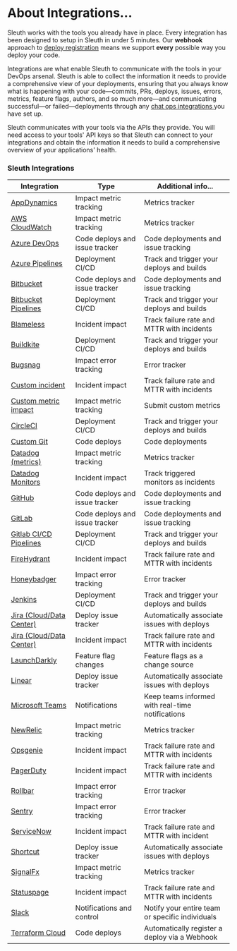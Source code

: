# About Integrations...

Sleuth works with the tools you already have in place. Every integration has been designed to setup in Sleuth in under 5 minutes. Our **webhook** approach to [deploy registration](../modeling-your-deployments/code-deployments/how-to-register-a-deploy.md) means we support **every** possible way you deploy your code.

Integrations are what enable Sleuth to communicate with the tools in your DevOps arsenal. Sleuth is able to collect the information it needs to provide a comprehensive view of your deployments, ensuring that you always know what is happening with your code—commits, PRs, deploys, issues, errors, metrics, feature flags, authors, and so much more—and communicating successful—or failed—deployments through any [chat ops integrations ](about-integrations.md#chat-ops)you have set up.

Sleuth communicates with your tools via the APIs they provide. You will need access to your tools' API keys so that Sleuth can connect to your integrations and obtain the information it needs to build a comprehensive overview of your applications' health.

### Sleuth Integrations

| Integration                                                                                                                                           | Type                           | Additional info...                               |
| ----------------------------------------------------------------------------------------------------------------------------------------------------- | ------------------------------ | ------------------------------------------------ |
| [AppDynamics](impact-sources/metrics/appdynamics.md)                                                                                                  | Impact metric tracking         | Metrics tracker                                  |
| [AWS CloudWatch](impact-sources/metrics/aws-cloudwatch.md)                                                                                            | Impact metric tracking         | Metrics tracker                                  |
| [Azure DevOps](code-deployment/azure-devops.md)                                                                                                       | Code deploys and issue tracker | Code deployments and issue tracking              |
| [Azure Pipelines](code-deployment/azure-devops.md)                                                                                                    | Deployment CI/CD               | Track and trigger your deploys and builds        |
| [Bitbucket](code-deployment/bitbucket.md)                                                                                                             | Code deploys and issue tracker | Code deployments and issue tracking              |
| [Bitbucket Pipelines](builds/bitbucket-pipelines.md)                                                                                                  | Deployment CI/CD               | Track and trigger your deploys and builds        |
| [Blameless](incident-tracker-integrations/blameless.md)                                                                                               | Incident impact                | Track failure rate and MTTR with incidents       |
| [Buildkite](builds/buildkite.md)                                                                                                                      | Deployment CI/CD               | Track and trigger your deploys and builds        |
| [Bugsnag](impact-sources/errors/bugsnag.md)                                                                                                           | Impact error tracking          | Error tracker                                    |
| [Custom incident](incident-tracker-integrations/custom/)                                                                                              | Incident impact                | Track failure rate and MTTR with incidents       |
| [Custom metric impact](impact-sources/metrics/custom.md)                                                                                              | Impact metric tracking         | Submit custom metrics                            |
| [CircleCI](builds/circleci.md)                                                                                                                        | Deployment CI/CD               | Track and trigger your deploys and builds        |
| [Custom Git](https://github.com/sleuth-io/sleuth-gitbook-docs/tree/8c6f655818b14806b9a76252e4224c2ef29d58f6/integrations-1/code-deployment/custom.md) | Code deploys                   | Code deployments                                 |
| [Datadog (metrics)](impact-sources/metrics/datadog.md)                                                                                                | Impact metric tracking         | Metrics tracker                                  |
| [Datadog Monitors](incident-tracker-integrations/datadog.md)                                                                                          | Incident impact                | Track triggered monitors as incidents            |
| [GitHub](code-deployment/github.md)                                                                                                                   | Code deploys and issue tracker | Code deployments and issue tracking              |
| [GitLab](code-deployment/gitlab.md)                                                                                                                   | Code deploys and issue tracker | Code deployments and issue tracking              |
| [Gitlab CI/CD Pipelines](code-deployment/gitlab.md)                                                                                                   | Deployment CI/CD               | Track and trigger your deploys and builds        |
| [FireHydrant](incident-tracker-integrations/firehydrant.md)                                                                                           | Incident impact                | Track failure rate and MTTR with incidents       |
| [Honeybadger](impact-sources/errors/honeybadger.md)                                                                                                   | Impact error tracking          | Error tracker                                    |
| [Jenkins](builds/jenkins.md)                                                                                                                          | Deployment CI/CD               | Track and trigger your deploys and builds        |
| [Jira (Cloud/Data Center)](issue-trackers/jira.md)                                                                                                    | Deploy issue tracker           | Automatically associate issues with deploys      |
| [Jira (Cloud/Data Center)](incident-tracker-integrations/jira-cloud-data-center.md)                                                                   | Incident impact                | Track failure rate and MTTR with incidents       |
| [LaunchDarkly](feature-flags/launchdarkly.md)                                                                                                         | Feature flag changes           | Feature flags as a change source                 |
| [Linear](issue-trackers/linear.md)                                                                                                                    | Deploy issue tracker           | Automatically associate issues with deploys      |
| [Microsoft Teams](microsoft-teams-integration.md)                                                                                                     | Notifications                  | Keep teams informed with real-time notifications |
| [NewRelic](impact-sources/metrics/newrelic.md)                                                                                                        | Impact metric tracking         | Metrics tracker                                  |
| [Opsgenie](incident-tracker-integrations/opsgenie.md)                                                                                                 | Incident impact                | Track failure rate and MTTR with incidents       |
| [PagerDuty](incident-tracker-integrations/pagerduty.md)                                                                                               | Incident impact                | Track failure rate and MTTR with incidents       |
| [Rollbar](impact-sources/errors/rollbar.md)                                                                                                           | Impact error tracking          | Error tracker                                    |
| [Sentry](impact-sources/errors/sentry.md)                                                                                                             | Impact error tracking          | Error tracker                                    |
| [ServiceNow](incident-tracker-integrations/servicenow.md)                                                                                             | Incident impact                | Track failure rate and MTTR with incident        |
| [Shortcut](issue-trackers/shortcut.md)                                                                                                                | Deploy issue tracker           | Automatically associate issues with deploys      |
| [SignalFx](impact-sources/metrics/signalfx.md)                                                                                                        | Impact metric tracking         | Metrics tracker                                  |
| [Statuspage](incident-tracker-integrations/statuspage.md)                                                                                             | Incident impact                | Track failure rate and MTTR with incidents       |
| [Slack](slack.md)                                                                                                                                     | Notifications and control      | Notify your entire team or specific individuals  |
| [Terraform Cloud](https://www.terraform.io/cloud)                                                                                                     | Code deploys                   | Automatically register a deploy via a Webhook    |
